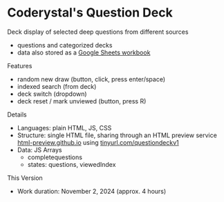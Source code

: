 # Coderystal's Question Deck

Deck display of selected deep questions from different sources
* questions and categorized decks
* data also stored as a [Google Sheets workbook](https://docs.google.com/spreadsheets/d/1vhKC0KtDO12IpI9UygmImvsvWaJ1RaYuBskVht1--8w/edit?usp=sharing)

Features
* random new draw (button, click, press enter/space)
* indexed search (from deck)
* deck switch (dropdown)
* deck reset / mark unviewed (button, press R)

Details
* Languages: plain HTML, JS, CSS
* Structure: single HTML file, sharing through an HTML preview service [html-preview.github.io](https://github.com/html-preview/html-preview.github.io) using [tinyurl.com/questiondeckv1](https://tinyurl.com/questiondeckv1)
* Data: JS Arrays
  * completequestions
  * states: questions, viewedIndex

This Version
* Work duration: November 2, 2024 (approx. 4 hours)
